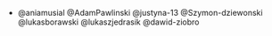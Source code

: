 * @aniamusial @AdamPawlinski @justyna-13 @Szymon-dziewonski @lukasborawski @lukaszjedrasik @dawid-ziobro
